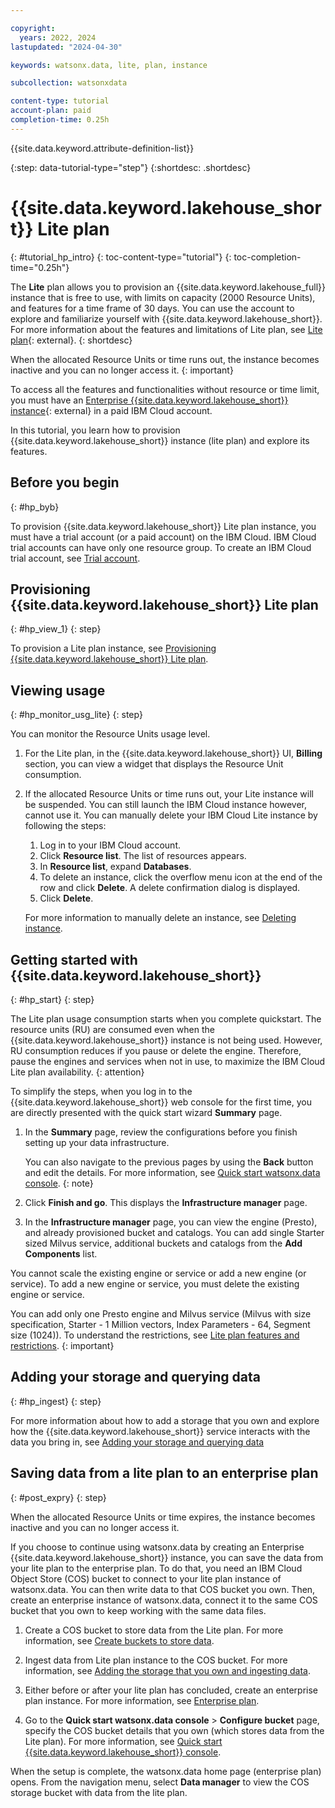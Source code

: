 ```yaml
---

copyright:
  years: 2022, 2024
lastupdated: "2024-04-30"

keywords: watsonx.data, lite, plan, instance

subcollection: watsonxdata

content-type: tutorial
account-plan: paid
completion-time: 0.25h
---
```



{{site.data.keyword.attribute-definition-list}}


{:step: data-tutorial-type="step"}
{:shortdesc: .shortdesc}


# {{site.data.keyword.lakehouse_short}} Lite plan
{: #tutorial_hp_intro}
{: toc-content-type="tutorial"}
{: toc-completion-time="0.25h"}

The **Lite** plan allows you to provision an {{site.data.keyword.lakehouse_full}} instance that is free to use, with limits on capacity (2000 Resource Units), and features for a time frame of 30 days. You can use the account to explore and familiarize yourself with {{site.data.keyword.lakehouse_short}}. For more information about the features and limitations of Lite plan, see [Lite plan](watsonxdata?topic=watsonxdata-pricing-plans-1#limitations-lite){: external}.
{: shortdesc}

When the allocated Resource Units or time runs out, the instance becomes inactive and you can no longer access it.
{: important}

To access all the features and functionalities without resource or time limit, you must have an [Enterprise {{site.data.keyword.lakehouse_short}} instance](watsonxdata?topic=watsonxdata-tutorial_prov_byol){: external} in a paid IBM Cloud account.

In this tutorial, you learn how to provision {{site.data.keyword.lakehouse_short}} instance (lite plan) and explore its features.


<!-- ## Lite plan features and limitations
{: #tut_lite_pln}


* Enables provisioning of a single lite plan instance per account.
* Lite plan provides a free usage limit of 2000 Resource Units (RUs)(monitored on the **Billing and usage** page of IBM Cloud) or a time frame of 30 days. Your license expires on reaching either the cap limit of 2000 Resource Units or exceeding the trial period of 30 days.

    When the lite plan license expires, the instance becomes inactive and resources are spun down. You can delete the instance from the resource group or IBM cloud resource collection removes it after a period of 40 days.
    {: note}

* With the lite plan instance, you can create one starter Presto group which consists of 1 worker and 1 coordinator (x RUs per hour), or one starter (1.25 RUs per hour) size Milvus service, or both.
* Engine scaling functionality is not available in the lite plan.
* The Quick start path is simplified in the lite plan. For more information, see [Getting started](#hp_start).
* The **Billing and usage** facilitates monitoring of resource usage. -->

<!--
## Objective
{: #tut_lite_obj}

* Provisioning {{site.data.keyword.lakehouse_short}} instance (lite plan)
* Loading data
* Querying data

![Workflow diagram](images/lite_userjourney.svg){: caption="Figure 1. User journey" caption-side="bottom"} -->

## Before you begin
{: #hp_byb}

To provision {{site.data.keyword.lakehouse_short}} Lite plan instance, you must have a trial account (or a paid account) on the IBM Cloud.
IBM Cloud trial accounts can have only one resource group. To create an IBM Cloud trial account, see [Trial account](https://cloud.ibm.com/docs/account?topic=account-accounts#trial).


## Provisioning {{site.data.keyword.lakehouse_short}} Lite plan
{: #hp_view_1}
{: step}

To provision a Lite plan instance, see [Provisioning {{site.data.keyword.lakehouse_short}} Lite plan](watsonxdata?topic=watsonxdata-tutorial_prov_lite_1).

<!-- 1. Log in to the console with your IBMid and password. The {{site.data.keyword.lakehouse_short}} web console opens. -->

## Viewing usage
{: #hp_monitor_usg_lite}
{: step}

You can monitor the Resource Units usage level.

1. For the Lite plan, in the {{site.data.keyword.lakehouse_short}} UI, **Billing** section, you can view a widget that displays the Resource Unit consumption.

1. If the allocated Resource Units or time runs out, your Lite instance will be suspended. You can still launch the IBM Cloud instance however, cannot use it. You can manually delete your IBM Cloud Lite instance by following the steps:

    1. Log in to your IBM Cloud account.
    2. Click **Resource list**. The list of resources appears.
    3. In **Resource list**, expand **Databases**.
    4. To delete an instance, click the overflow menu icon at the end of the row and click **Delete**. A delete confirmation dialog is displayed.
    5. Click **Delete**.

    For more information to manually delete an instance, see [Deleting instance](https://cloud.ibm.com/docs/watsonxdata?topic=watsonxdata-delete_lh).


## Getting started with {{site.data.keyword.lakehouse_short}}
{: #hp_start}
{: step}

The Lite plan usage consumption starts when you complete quickstart. The resource units (RU) are consumed even when the {{site.data.keyword.lakehouse_short}} instance is not being used. However, RU consumption reduces if you pause or delete the engine. Therefore, pause the engines and services when not in use, to maximize the IBM Cloud Lite plan availability.
{: attention}


To simplify the steps, when you log in to the {{site.data.keyword.lakehouse_short}} web console for the first time, you are directly presented with the quick start wizard **Summary** page.

1. In the **Summary** page, review the configurations before you finish setting up your data infrastructure.

    You can also navigate to the previous pages by using the **Back** button and edit the details. For more information, see [Quick start watsonx.data console](watsonxdata?topic=watsonxdata-quick_start).
    {: note}

2. Click **Finish and go**. This displays the **Infrastructure manager** page.

3. In the **Infrastructure manager** page, you can view the engine (Presto), and already provisioned bucket and catalogs. You can add single Starter sized Milvus service, additional buckets and catalogs from the **Add Components** list.

You cannot scale the existing engine or service or add a new engine (or service). To add a new engine or service, you must delete the existing engine or service.

You can add only one Presto engine and Milvus service (Milvus with size specification, Starter - 1 Million vectors, Index Parameters - 64, Segment size (1024)). To understand the restrictions, see [Lite plan features and restrictions](watsonxdata?topic=watsonxdata-pricing-plans-1).
{: important}

## Adding your storage and querying data
{: #hp_ingest}
{: step}

For more information about how to add a storage that you own and explore how the {{site.data.keyword.lakehouse_short}} service interacts with the data you bring in, see [Adding your storage and querying data](watsonxdata?topic=watsonxdata-tutorial_prov_custbckt1)

## Saving data from a lite plan to an enterprise plan
{: #post_expry}
{: step}

When the allocated Resource Units or time expires, the instance becomes inactive and you can no longer access it.

If you choose to continue using watsonx.data by creating an Enterprise {{site.data.keyword.lakehouse_short}} instance, you can save the data from your lite plan to the enterprise plan. To do that, you need an IBM Cloud Object Store (COS) bucket to connect to your lite plan instance of watsonx.data. You can then write data to that COS bucket you own. Then, create an enterprise instance of watsonx.data, connect it to the same COS bucket that you own to keep working with the same data files.


1. Create a COS bucket to store data from the Lite plan. For more information, see [Create buckets to store data](https://cloud.ibm.com/docs/cloud-object-storage?topic=cloud-object-storage-getting-started-cloud-object-storage#gs-create-buckets).

1. Ingest data from Lite plan instance to the COS bucket. For more information, see [Adding the storage that you own and ingesting data](watsonxdata?topic=watsonxdata-tutorial_prov_custbckt1#hp_ingest1).

2. Either before or after your lite plan has concluded, create an enterprise plan instance. For more information, see [Enterprise plan](watsonxdata?topic=watsonxdata-getting-started_1).

3. Go to the **Quick start watsonx.data console** > **Configure bucket** page, specify the COS bucket details that you own (which stores data from the Lite plan). For more information, see [Quick start {{site.data.keyword.lakehouse_short}} console](watsonxdata?topic=watsonxdata-quick_start).

When the setup is complete, the watsonx.data home page (enterprise plan) opens. From the navigation menu, select **Data manager** to view the COS storage bucket with data from the lite plan.

